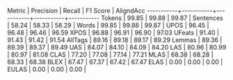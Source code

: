 Metric     | Precision |    Recall |  F1 Score | AligndAcc
-----------+-----------+-----------+-----------+-----------
Tokens     |     99.85 |     99.88 |     99.87 |
Sentences  |     58.24 |     58.33 |     58.29 |
Words      |     99.85 |     99.88 |     99.87 |
UPOS       |     96.45 |     96.48 |     96.46 |     96.59
XPOS       |     96.88 |     96.91 |     96.90 |     97.03
UFeats     |     91.40 |     91.43 |     91.42 |     91.54
AllTags    |     89.16 |     89.18 |     89.17 |     89.29
Lemmas     |     89.36 |     89.39 |     89.37 |     89.49
UAS        |     84.07 |     84.10 |     84.09 |     84.20
LAS        |     80.96 |     80.99 |     80.97 |     81.08
CLAS       |     77.20 |     77.08 |     77.14 |     77.21
MLAS       |     68.38 |     68.28 |     68.33 |     68.38
BLEX       |     67.47 |     67.37 |     67.42 |     67.47
ELAS       |      0.00 |      0.00 |      0.00 |
EULAS      |      0.00 |      0.00 |      0.00 |
